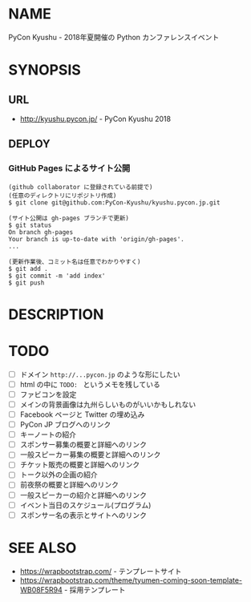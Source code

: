 # NAME

PyCon Kyushu - 2018年夏開催の Python カンファレンスイベント

# SYNOPSIS

## URL

- <http://kyushu.pycon.jp/> - PyCon Kyushu 2018

## DEPLOY

### GitHub Pages によるサイト公開

```
(github collaborator に登録されている前提で)
(任意のディレクトリにリポジトリ作成)
$ git clone git@github.com:PyCon-Kyushu/kyushu.pycon.jp.git

(サイト公開は gh-pages ブランチで更新)
$ git status
On branch gh-pages
Your branch is up-to-date with 'origin/gh-pages'.
...

(更新作業後、コミット名は任意でわかりやすく)
$ git add .
$ git commit -m 'add index'
$ git push
```

# DESCRIPTION

# TODO

- [ ] ドメイン `http://...pycon.jp` のような形にしたい
- [ ] html の中に `TODO: ` というメモを残している
- [ ] ファビコンを設定
- [ ] メインの背景画像は九州らしいものがいいかもしれない
- [ ] Facebook ページと Twitter の埋め込み
- [ ] PyCon JP ブログへのリンク
- [ ] キーノートの紹介
- [ ] スポンサー募集の概要と詳細へのリンク
- [ ] 一般スピーカー募集の概要と詳細へのリンク
- [ ] チケット販売の概要と詳細へのリンク
- [ ] トーク以外の企画の紹介
- [ ] 前夜祭の概要と詳細へのリンク
- [ ] 一般スピーカーの紹介と詳細へのリンク
- [ ] イベント当日のスケジュール(プログラム)
- [ ] スポンサー名の表示とサイトへのリンク

# SEE ALSO

- <https://wrapbootstrap.com/> - テンプレートサイト
- <https://wrapbootstrap.com/theme/tyumen-coming-soon-template-WB08F5R94> - 採用テンプレート
